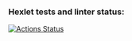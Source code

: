 ### Hexlet tests and linter status:
[![Actions Status](https://github.com/fdsaer/frontend-project-lvl3/workflows/hexlet-check/badge.svg)](https://github.com/fdsaer/frontend-project-lvl3/actions)